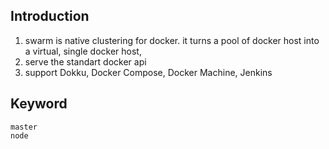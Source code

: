 ## Introduction
1. swarm is native clustering for docker. it turns a pool of docker host into
a virtual, single docker host, 
2. serve the standart docker api
3. support Dokku, Docker Compose, Docker Machine, Jenkins  


## Keyword
```
master
node
```


